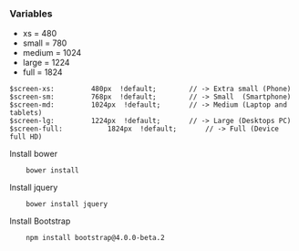 ### Variables
* xs = 		480
* small = 	780
* medium = 	1024
* large = 	1224
* full = 	1824

```
$screen-xs:			480px  !default;		// -> Extra small (Phone)
$screen-sm:			768px  !default;		// -> Small  (Smartphone)
$screen-md:			1024px  !default;		// -> Medium (Laptop and tablets)
$screen-lg:			1224px  !default;		// -> Large (Desktops PC)
$screen-full:			1824px  !default;		// -> Full (Device full HD)
```


Install bower

```
	bower install
```

Install jquery

```
	bower install jquery
```

Install Bootstrap

```
	npm install bootstrap@4.0.0-beta.2
```
